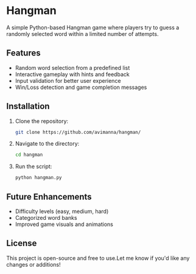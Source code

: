 # Hangman

A simple Python-based Hangman game where players try to guess a randomly selected word within a limited number of attempts.

## Features
- Random word selection from a predefined list
- Interactive gameplay with hints and feedback
- Input validation for better user experience
- Win/Loss detection and game completion messages

## Installation
1. Clone the repository:
   ```bash
   git clone https://github.com/avimanna/hangman/
2. Navigate to the directory:
   ```bash
   cd hangman
3. Run the script:
   ```bash
   python hangman.py

## Future Enhancements
- Difficulty levels (easy, medium, hard)
- Categorized word banks
- Improved game visuals and animations

## License
This project is open-source and free to use.Let me know if you'd like any changes or additions!
